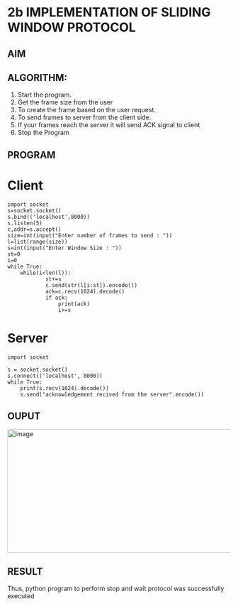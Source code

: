 # 2b IMPLEMENTATION OF SLIDING WINDOW PROTOCOL
## AIM
## ALGORITHM:
1. Start the program.
2. Get the frame size from the user
3. To create the frame based on the user request.
4. To send frames to server from the client side.
5. If your frames reach the server it will send ACK signal to client
6. Stop the Program
## PROGRAM
# Client
```
import socket
s=socket.socket()
s.bind(('localhost',8000))
s.listen(5)
c,addr=s.accept()
size=int(input("Enter number of frames to send : "))
l=list(range(size))
s=int(input("Enter Window Size : "))
st=0
i=0
while True:
    while(i<len(l)):
            st+=s
            c.send(str(l[i:st]).encode())
            ack=c.recv(1024).decode()
            if ack:
                print(ack)
                i+=s
```

# Server
```
import socket

s = socket.socket()
s.connect(('localhost', 8000))
while True:
    print(s.recv(1024).decode())
    s.send("acknowledgement recived from the server".encode())
```
## OUPUT
<img width="1188" height="278" alt="image" src="https://github.com/user-attachments/assets/513aa1f6-d27c-42c0-a2c6-ebf2bc4db230" />

## RESULT
Thus, python program to perform stop and wait protocol was successfully executed
